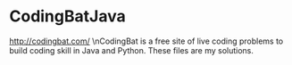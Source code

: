 # CodingBatJava 
http://codingbat.com/ 
\nCodingBat is a free site of live coding problems to build coding skill in Java and Python.
These files are my solutions.

